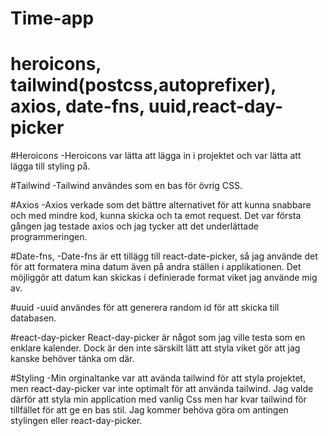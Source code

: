 # Time-app
# heroicons, tailwind(postcss,autoprefixer), axios, date-fns, uuid,react-day-picker


#Heroicons 
-Heroicons var lätta att lägga in i projektet och var lätta att lägga till styling på. 

#Tailwind
-Tailwind användes som en bas för övrig CSS.

#Axios
-Axios verkade som det bättre alternativet för att kunna snabbare och med mindre kod, kunna skicka och ta emot request. Det var första gången jag testade axios och jag tycker att det underlättade programmeringen. 

#Date-fns, 
-Date-fns är ett tillägg till react-date-picker, så jag använde det för att formatera mina datum även på andra ställen i applikationen. 
Det möjliggör att datum kan skickas i definierade format viket jag använde mig av.


#uuid
-uuid användes för att generera random id för att skicka till databasen. 

#react-day-picker 
React-day-picker är något som jag ville testa som en enklare kalender. Dock är den inte särskilt lätt att styla viket gör att jag kanske behöver tänka om där.

#Styling
-Min orginaltanke var att avända tailwind för att styla projektet, men react-day-picker var inte optimalt för att använda tailwind. Jag valde därför att styla min application med vanlig Css men har kvar tailwind för tillfället för att ge en bas stil. Jag kommer behöva göra om antingen stylingen eller react-day-picker. 



